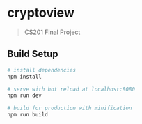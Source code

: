 # cryptoview

> CS201 Final Project

## Build Setup

``` bash
# install dependencies
npm install

# serve with hot reload at localhost:8080
npm run dev

# build for production with minification
npm run build

```
